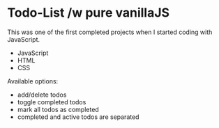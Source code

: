 # Todo-List /w pure vanillaJS

This was one of the first completed projects when I started coding with JavaScript.

* JavaScript
* HTML
* CSS

Available options:

- add/delete todos
- toggle completed todos
- mark all todos as completed
- completed and active todos are separated